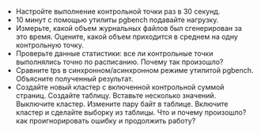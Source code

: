  - Настройте выполнение контрольной точки раз в 30 секунд.
 - 10 минут c помощью утилиты pgbench подавайте нагрузку.
 - Измерьте, какой объем журнальных файлов был сгенерирован за это время. Оцените, какой объем приходится в среднем на одну контрольную точку.
 - Проверьте данные статистики: все ли контрольные точки выполнялись точно по расписанию. Почему так произошло?
 - Сравните tps в синхронном/асинхронном режиме утилитой pgbench. Объясните полученный результат.
 - Создайте новый кластер с включенной контрольной суммой страниц. Создайте таблицу. Вставьте несколько значений. Выключите кластер. Измените пару байт в таблице. Включите кластер и сделайте выборку из таблицы. Что и почему произошло? как проигнорировать ошибку и продолжить работу?
